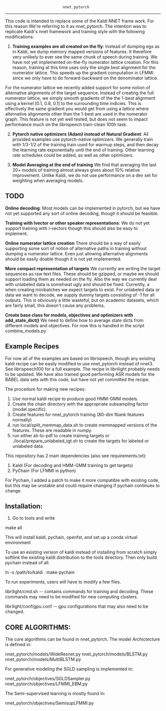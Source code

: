                    
                              nnet_pytorch    
                
-------------------------------------------------------------------------------
This code is intended to replace some of the Kaldi NNET frame work.
For this reason  We're referring to it as nnet_pytorch. The intention was to 
replicate Kaldi's nnet framework and training style with the following
modifications:

1. **Training examples are all created on the fly**: 
  Instead of dumping egs as in Kaldi, we dump memory mapped versions of
  features. It therefore very unlikely to ever see the same chunk of speech
  during training. We have not yet implemented on-the-fly numerator lattice
  creation. For this reason, training at this time uses only the single best
  alignment for the numerator lattice. This speeds up the gradient computation
  in LFMMI since we only have to do forward-backward on the denominator lattice.

  For the numerator lattice we recently added support for some notion of
  alternative alignments of the target sequence. Instead of creating the full
  numerator lattice, we simply smooth gradients of the the 1-best alignment
  using a kernel [0.1, 0.8, 0.1] to the surrounding time indicies. This is
  effectively the same gradient you would get from using a lattice where
  alternative alignments other than the 1-best are used in the numerator graph.
  This feature is not yet well tested, but does not seem to impact performance
  much on the librispeech train-clean 100h task. 

2. **Pytorch native optimizers (Adam) instead of Natural Gradient**:
  All provided examples use pytorch-native optimizers. We generally train with
  1/3-1/2 of the training train used for warmup steps, and then decay the
  learning rate exponentially until the end of training. Other learning rate
  schedules could be added, as well as other optimizers.
 
3. **Model Averaging at the end of training**
  We find that averaging the last 20+ models of training almost always gives
  about 10% relative improvement. Unlike Kaldi, we do not use performance on a
  dev set for weighting when averaging models.


TODO
-------------------------------------------------------------------------------
**Online decoding**:
  Most models can be implemented in pytorch, but we have not yet supported
  any sort of online decoding, though it should be feasible.

**Training with Ivector or other speaker representations**:
  We do not yet support training with i-vectors though this should also be
  easy to implement.

**Online numerator lattice creation**
  There should be a way of easily supporting some sort of notion of alternative 
  paths in training without dumping a numerator lattice. Even just allowing
  alternative alignments should be easily doable though it is not yet
  implemented.

**More compact representation of targets**
  We currently are writing the target sequences as raw text files. These should
  be gzipped, or maybe we should support loading them as needed on the fly. Also
  the way we currently deal with unlabeled data is somehwat ugly and should be fixed.
  Currently, a when creating minibatches we expect targets to exist. For unlabeled data
  or data we want to decode, we supply dummy targets consisting of -1 for all outputs.
  This is obviously a little wasteful, but on academic datasets, which are fairly small,
  this doesn't cause any problems.
  
**Create base class for models, objectives and optimizers with add_state_dict()**
  We need to define how to average state dicts from different models and
  objectives. For now this is handled in the script combine_models.py 


Example Recipes
-------------------------------------------------------------------------------
For now all of the examples are based on librispeech, though any existing 
kaldi recipe can be easily modified to use nnet_pytorch instead of nnet3. See
librispeech100 for a full example. The recipe in librilight probably needs to
be updated. We have also trained good performing ASR models for the BABEL data
sets with this code, but have not yet committed the recipe.

The procedure for making new recipes:

1. Use normal kaldi recipe to produce good HMM-GMM models.
2. Create the chain directory with the appropriate subsampling factor (model specific).
3. Create features for nnet_pytorch training (80-dim fbank features normally)
4. run local/split_memmap_data.sh to create memmapped versions of the features. These are readable in numpy.
5. run either ali-to-pdf to create training targets or ./local/prepare_unlabeled_tgt.sh to create the
   targets for labeled or unlabeled data. 

This repository has 2 main dependencies (also see requirements.txt):

1. Kaldi (For decoding and HMM-GMM training to get targets)
2. PyChain (For LFMMI in python)


For Pychain, I added a patch to make it more compatible with existing code, but
this may be unstable and could require changing if pychain continues to change.

Installation:
-------------------------------------------------------------------------------
1. Go to tools and write

make all

This will install kaldi, pychain, openfst, and set up a conda virtual environment

To use an existing version of kaldi instead of installing from scratch simply 
softlink the existing kaldi distribution to the tools directory. Then only build
pychain instead of all.

ln -s /path/to/kaldi .
make pychain


To run experiments, users will have to modify a few files.

librilight/cmd.sh -- contains commands for training and decoding. These commands
may need to be modified for new computing clusters.

librilight/conf/gpu.conf -- gpu configurations that may also need to be changed.


CORE ALGORITHMS:
------------------------------------------------------------------------------
The core algorithms can be found in nnet_pytorch. The model Archictecture is
defined in: 

  nnet_pytorch/models/WideResnet.py
  nnet_pytorch/models/BLSTM.py
  nnet_pytorch/models/MultiBLSTM.py

For generative modeling the SGLD sampling is implemented in:

  nnet_pytorch/objectives/SGLDSampler.py 
  nnet_pytorch/objectives/LFMMI_EBM.py 

The Semi-supervised learning is mostly found in:

  nnet_pytorch/objectives/SemisupLFMMI.py

